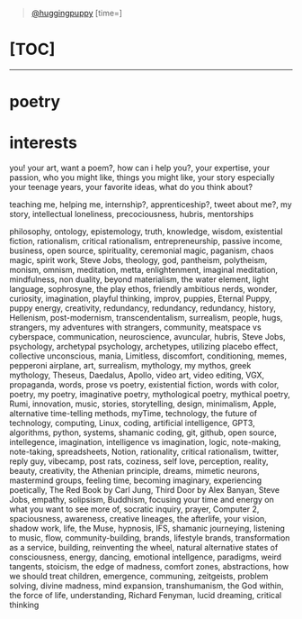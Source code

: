 > [@huggingpuppy](https://twitter.com/huggingpuppy)
> [time=]

# [TOC]

---
# poetry

# interests


you! your art, want a poem?, how can i help you?, your expertise, your passion, who you might like, things you might like, your story especially your teenage years, your favorite ideas, what do you think about?

teaching me, helping me, internship?, apprenticeship?, tweet about me?, my story, intellectual loneliness, precociousness, hubris, mentorships

philosophy, ontology, epistemology, truth, knowledge, wisdom, existential fiction, rationalism, critical rationalism, entrepreneurship, passive income, business, open source, spirituality, ceremonial magic, paganism, chaos magic, spirit work, Steve Jobs, theology, god, pantheism, polytheism, monism, omnism, meditation, metta, enlightenment, imaginal meditation, mindfulness, non duality, beyond materialism, the water element, light language, sophrosyne, the play ethos, friendly ambitious nerds, wonder, curiosity, imagination, playful thinking, improv, puppies, Eternal Puppy, puppy energy, creativity, redundancy, redundancy, redundancy, history, Hellenism, post-modernism, transcendentalism, surrealism, people, hugs, strangers, my adventures with strangers, community, meatspace vs cyberspace, communication, neuroscience, avuncular, hubris, Steve Jobs, psychology, archetypal psychology, archetypes, utilizing placebo effect, collective unconscious, mania, Limitless, discomfort, conditioning, memes, pepperoni airplane, art, surrealism, mythology, my mythos, greek mythology, Theseus, Daedalus, Apollo, video art, video editing, VGX, propaganda, words, prose vs poetry, existential fiction, words with color, poetry, my poetry, imaginative poetry, mythological poetry, mythical poetry, Rumi, innovation, music, stories, storytelling, design, minimalism, Apple, alternative time-telling methods, myTime, technology, the future of technology, computing, Linux, coding, artificial intelligence, GPT3, algorithms, python, systems, shamanic coding, git, github, open source, intellegence, imagination, intelligence vs imagination, logic, note-making, note-taking, spreadsheets, Notion, rationality, critical rationalism, twitter, reply guy, vibecamp, post rats, coziness, self love, perception, reality, beauty, creativity, the Athenian principle, dreams, mimetic neurons, mastermind groups, feeling time, becoming imaginary, experiencing poetically, The Red Book by Carl Jung, Third Door by Alex Banyan, Steve Jobs, empathy, solipsism, Buddhism, focusing your time and energy on what you want to see more of, socratic inquiry, prayer, Computer 2, spaciousness, awareness, creative lineages, the afterlife, your vision, shadow work, life, the Muse, hypnosis, IFS, shamanic journeying, listening to music, flow, community-building, brands, lifestyle brands, transformation as a service, building, reinventing the wheel, natural alternative states of consciousness, energy, dancing, emotional intellgence, paradigms, weird tangents, stoicism, the edge of madness, comfort zones, abstractions, how we should treat children, emergence, communing, zeitgeists, problem solving, divine madness, mind expansion, transhumanism, the God within, the force of life, understanding, Richard Fenyman, lucid dreaming, critical thinking 
